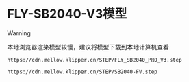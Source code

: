 # FLY-SB2040-V3模型

>[!WARNING]
>
>本地浏览器渲染模型较慢，建议将模型下载到本地计算机查看

```3dmodel
https://cdn.mellow.klipper.cn/STEP/FLY_SB2040_PRO_V3.step
```

```3dmodel
https://cdn.mellow.klipper.cn/STEP/SB2040-FV.step
```

